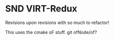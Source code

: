 SND VIRT-Redux
=====
Revisions upon revisions with so much to refactor!

This uses the cmake oF stuff. git ofNode/of?
